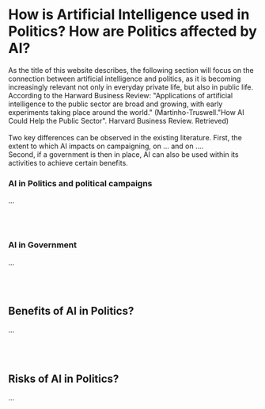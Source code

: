 # How is Artificial Intelligence used in Politics? How are Politics affected by AI?
As the title of this website describes, the following section will focus on the connection between artificial intelligence and politics, as it is becoming increasingly relevant not only in everyday private life, but also in public life. According to the Harward Business Review: "Applications of artificial intelligence to the public sector are broad and growing, with early experiments taking place around the world." (Martinho-Truswell."How AI Could Help the Public Sector". Harvard Business Review. Retrieved)<br><br>
Two key differences can be observed in the existing literature. First, the extent to which AI impacts on campaigning, on ... and on .... <br>
Second, if a government is then in place, AI can also be used within its activities to achieve certain benefits.<br>
### AI in Politics and political campaigns
...<br>

<br><br>
### AI in Government
...<br>

<br><br>
## Benefits of AI in Politics?
...<br>

<br><br>
## Risks of AI in Politics?
...<br>

<br><br>
